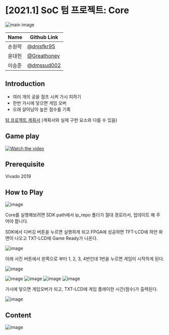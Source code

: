 # [2021.1] SoC 텀 프로젝트: Core

![main image](images/main_image.jpg)

| Name  | Github Link |
|-------|--------|
| 손원락 | [@dnjsfkr95](https://github.com/dnjsfkr95) |
| 윤대헌 | [@Greathoney](https://github.com/Greathoney) |
| 이승준 | [@dmssud002](https://github.com/dmssud002) |


## Introduction

- 여러 개의 공을 점프 시켜 가시 피하기
- 한번 가시에 닿으면 게임 오버
- 오래 살아남아 높은 점수를 기록


[텀 프로젝트 계획서](https://github.com/greathoney/core/reports/soc_play.pdf) 
(계획서와 실제 구현 요소와 다를 수 있음)

## Game play
[![Watch the video](https://img.youtube.com/vi/o95wV5epmZo/maxresdefault.jpg)](https://youtu.be/o95wV5epmZo)

## Prerequisite

Vivado 2019

## How to Play

![image](images/path.png)

Core를 실행해보려면 SDK path에서 ip_repo 폴더가 절대 경로라서, 업데이트 해 주어야 합니다.

SDK에서 디버깅 버튼을 누르면 실행하게 되고 FPGA에 성공하면 TFT-LCD에 하얀 화면이 나오고 TXT-LCD에 Game Ready가 나온다.

![image](images/game_ready.jpg)

아래 사진 버튼에서 왼쪽으로 부터 1, 2, 3, 4번인데 1번을 누르면 게임이 시작하게 된다.

![image](images/buttons.jpg)

![image](images/1.gif)
![image](images/2.gif)
![image](images/3.gif)
![image](images/4.gif)

가시에 닿으면 게임오버가 되고, TXT-LCD에 게임 플레이한 시간(점수)가 출력된다.

![image](images/game_over.jpg)

## Content

![image](images/board.png)
